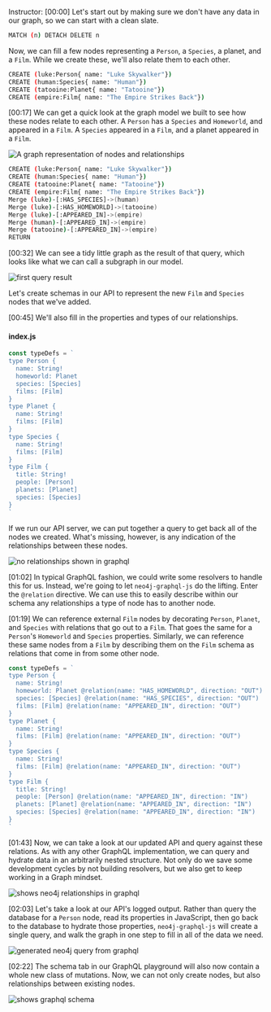 Instructor: [00:00] Let's start out by making sure we don't have any data in our graph, so we can start with a clean slate. 

```bash
MATCH (n) DETACH DELETE n
```

Now, we can fill a few nodes representing a `Person`, a `Species`, a planet, and a `Film`. While we create these, we'll also relate them to each other.

```bash
CREATE (luke:Person{ name: "Luke Skywalker"})
CREATE (human:Species{ name: "Human"})
CREATE (tatooine:Planet{ name: "Tatooine"})
CREATE (empire:Film{ name: "The Empire Strikes Back"})
```

[00:17] We can get a quick look at the graph model we built to see how these nodes relate to each other. A `Person` has a `Species` and `Homeworld`, and appeared in a `Film`. A `Species` appeared in a `Film`, and a planet appeared in a `Film`.

![A graph representation of nodes and relationships](https://res.cloudinary.com/dg3gyk0gu/image/upload/v1544831941/transcript-images/neo4j-create-nodes-and-relationships-in-neo4j-with-cypher-graph.png)

```bash
CREATE (luke:Person{ name: "Luke Skywalker"})
CREATE (human:Species{ name: "Human"})
CREATE (tatooine:Planet{ name: "Tatooine"})
CREATE (empire:Film{ name: "The Empire Strikes Back"})
Merge (luke)-[:HAS_SPECIES]->(human)
Merge (luke)-[:HAS_HOMEWORLD]->(tatooine)
Merge (luke)-[:APPEARED_IN]->(empire)
Merge (human)-[:APPEARED_IN]->(empire)
Merge (tatooine)-[:APPEARED_IN]->(empire)
RETURN
```

[00:32] We can see a tidy little graph as the result of that query, which looks like what we can call a subgraph in our model. 

![first query result](https://res.cloudinary.com/dg3gyk0gu/image/upload/v1544831941/transcript-images/neo4j-create-nodes-and-relationships-in-neo4j-with-cypher-1st-query-result.png)

Let's create schemas in our API to represent the new `Film` and `Species` nodes that we've added.

[00:45] We'll also fill in the properties and types of our relationships. 

#### index.js
```js
const typeDefs = `
type Person {
  name: String!
  homeworld: Planet 
  species: [Species] 
  films: [Film] 
}
type Planet {
  name: String!
  films: [Film]
}
type Species {
  name: String!
  films: [Film]
}
type Film {
  title: String!
  people: [Person] 
  planets: [Planet] 
  species: [Species] 
}
`
```

If we run our API server, we can put together a query to get back all of the nodes we created. What's missing, however, is any indication of the relationships between these nodes.

![no relationships shown in graphql](https://res.cloudinary.com/dg3gyk0gu/image/upload/v1544831940/transcript-images/neo4j-create-nodes-and-relationships-in-neo4j-with-cypher-no-relationships-graphql.png)

[01:02] In typical GraphQL fashion, we could write some resolvers to handle this for us. Instead, we're going to let `neo4j-graphql-js` do the lifting. Enter the `@relation` directive. We can use this to easily describe within our schema any relationships a type of node has to another node.

[01:19] We can reference external `Film` nodes by decorating `Person`, `Planet`, and `Species` with relations that go out to a `Film`. That goes the same for a `Person`'s `Homeworld` and `Species` properties. Similarly, we can reference these same nodes from a `Film` by describing them on the `Film` schema as relations that come in from some other node.

```js
const typeDefs = `
type Person {
  name: String!
  homeworld: Planet @relation(name: "HAS_HOMEWORLD", direction: "OUT")
  species: [Species] @relation(name: "HAS_SPECIES", direction: "OUT")
  films: [Film] @relation(name: "APPEARED_IN", direction: "OUT")
}
type Planet {
  name: String!
  films: [Film] @relation(name: "APPEARED_IN", direction: "OUT")
}
type Species {
  name: String!
  films: [Film] @relation(name: "APPEARED_IN", direction: "OUT")
}
type Film {
  title: String!
  people: [Person] @relation(name: "APPEARED_IN", direction: "IN")
  planets: [Planet] @relation(name: "APPEARED_IN", direction: "IN")
  species: [Species] @relation(name: "APPEARED_IN", direction: "IN")
}
`
```

[01:43] Now, we can take a look at our updated API and query against these relations. As with any other GraphQL implementation, we can query and hydrate data in an arbitrarily nested structure. Not only do we save some development cycles by not building resolvers, but we also get to keep working in a Graph mindset.

![shows neo4j relationships in graphql](https://res.cloudinary.com/dg3gyk0gu/image/upload/v1544831941/transcript-images/neo4j-create-nodes-and-relationships-in-neo4j-with-cypher-shows-neo4j-relationships.png)

[02:03] Let's take a look at our API's logged output. Rather than query the database for a `Person` node, read its properties in JavaScript, then go back to the database to hydrate those properties, `neo4j-graphql-js` will create a single query, and walk the graph in one step to fill in all of the data we need.

![generated neo4j query from graphql](https://res.cloudinary.com/dg3gyk0gu/image/upload/v1544831945/transcript-images/neo4j-create-nodes-and-relationships-in-neo4j-with-cypher-generated-neo4j-query.png)

[02:22] The schema tab in our GraphQL playground will also now contain a whole new class of mutations. Now, we can not only create nodes, but also relationships between existing nodes.

![shows graphql schema](https://res.cloudinary.com/dg3gyk0gu/image/upload/v1544831940/transcript-images/neo4j-create-nodes-and-relationships-in-neo4j-with-cypher-shows-graphql-schema.png)